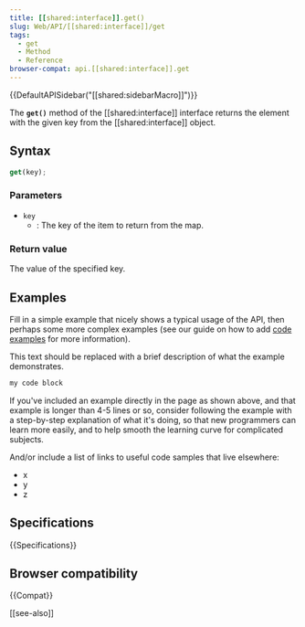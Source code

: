 ```yaml
---
title: [[shared:interface]].get()
slug: Web/API/[[shared:interface]]/get
tags:
  - get
  - Method
  - Reference
browser-compat: api.[[shared:interface]].get
---
```

{{DefaultAPISidebar("[[shared:sidebarMacro]]")}}

The **`get()`** method of the [[shared:interface]] interface returns the element with the given key from the [[shared:interface]] object.

## Syntax

```js
get(key);
```

### Parameters

- `key`
  - : The key of the item to return from the map.

### Return value

The value of the specified key.

## Examples

Fill in a simple example that nicely shows a typical usage of the API, then perhaps some more complex examples (see our guide on how to add [code examples](/en-US/docs/MDN/Contribute/Structures/Code_examples) for more information).

This text should be replaced with a brief description of what the example demonstrates.

```js
my code block
```

If you've included an example directly in the page as shown above, and that example is longer than 4-5 lines or so, consider following the example with a step-by-step explanation of what it's doing, so that new programmers can learn more easily, and to help smooth the learning curve for complicated subjects.

And/or include a list of links to useful code samples that live elsewhere:

*   x
*   y
*   z

## Specifications

{{Specifications}}

## Browser compatibility

{{Compat}}

[[see-also]]